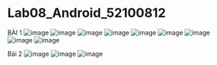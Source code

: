 # Lab08_Android_52100812
BÀI 1
![image](https://github.com/phuonglan09/Lab08_Android_52100812/assets/130330774/5a07db64-2f15-4210-be4c-7adea054e4f0)
![image](https://github.com/phuonglan09/Lab08_Android_52100812/assets/130330774/0fdf96b2-1746-43ec-9186-3fdc99999eb4)
![image](https://github.com/phuonglan09/Lab08_Android_52100812/assets/130330774/af7e5b8a-2a48-4845-a338-ce8c0876dd4d)
![image](https://github.com/phuonglan09/Lab08_Android_52100812/assets/130330774/f6d59bb0-6f8e-4845-b3ee-f532ffa44221)
![image](https://github.com/phuonglan09/Lab08_Android_52100812/assets/130330774/7c3edf6f-8440-4364-ac1a-0d6c5b1bda81)
![image](https://github.com/phuonglan09/Lab08_Android_52100812/assets/130330774/93ee0b0e-ae78-49a5-8901-ab76a281f2e4)
![image](https://github.com/phuonglan09/Lab08_Android_52100812/assets/130330774/2d276819-c4b8-49b2-9182-854e5d976a4c)
![image](https://github.com/phuonglan09/Lab08_Android_52100812/assets/130330774/664b6dcf-840a-472d-a463-b7ad2adbc546)
![image](https://github.com/phuonglan09/Lab08_Android_52100812/assets/130330774/4db06831-e7a2-49b0-ab38-d4876714790a)

Bài 2
![image](https://github.com/phuonglan09/Lab08_Android_52100812/assets/130330774/e76c4226-600d-4ff1-b849-f7bc1916d3a3)
![image](https://github.com/phuonglan09/Lab08_Android_52100812/assets/130330774/160caeac-2dc8-4617-bd96-ace14f2af739)
![image](https://github.com/phuonglan09/Lab08_Android_52100812/assets/130330774/74c59df2-a8da-4e82-a217-5b24ff81e2d2)
